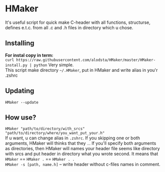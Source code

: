 # HMaker
It's useful script for quick make C-header with all functions, structurse, defines e.t.c. from all .c and .h files in directory which u chose.
## Installing
**For instal copy in term:**  
`curl https://raw.githubusercontent.com/alodsta/HMaker/master/HMaker-install.py | python` 
Very simple.  
This script make directory `~/.HMaker`, put in HMaker and write alias in you'r .zshrc
## Updating
`HMaker --update`
## How use?
`HMaker "path/to/directory/with_srcs" "path/to/directory/where/you_want_put_your.h"`  
If u want, u can change alias in `.zshrc`.
If you skipping one or both arguments, HMaker will thinks that they `.`.
If you'll specify both arguments as directories, then HMaker will names your header file seems like directory with srcs and put header in directory what you wrote second. It means that `HMaker` == `HMaker .` == `HMaker . .`  
`HMaker -s [path, name.h]` – write header without c-files names in comment.
